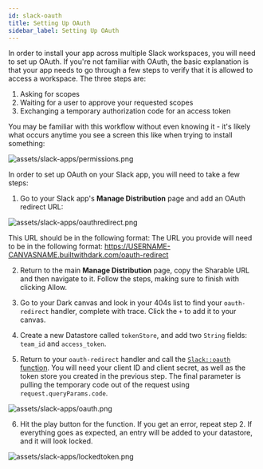 ```yaml
---
id: slack-oauth
title: Setting Up OAuth
sidebar_label: Setting Up OAuth
---
```


In order to install your app across multiple Slack workspaces, you will need to set up OAuth. If you're not familiar with OAuth, the basic explanation is that your app needs to go through a few steps to verify that it is allowed to access a workspace. The three steps are:

1. Asking for scopes
2. Waiting for a user to approve your requested scopes
3. Exchanging a temporary authorization code for an access token

You may be familiar with this workflow without even knowing it - it's likely what occurs anytime you see a screen this like when trying to install something:

![assets/slack-apps/permissions.png](assets/slack-apps/permissions.png)

In order to set up OAuth on your Slack app, you will need to take a few steps:

1. Go to your Slack app's **Manage Distribution** page and add an OAuth redirect URL:

![assets/slack-apps/oauthredirect.png](assets/slack-apps/oauthredirect.png)

This URL should be in the following format: The URL you provide will need to be in the following format: https://USERNAME-CANVASNAME.builtwithdark.com/oauth-redirect

2. Return to the main **Manage Distribution** page, copy the Sharable URL and then navigate to it. Follow the steps, making sure to finish with clicking Allow.

3. Go to your Dark canvas and look in your 404s list to find your `oauth-redirect` handler, complete with trace. Click the `+` to add it to your canvas.

4. Create a new Datastore called `tokenStore`, and add two `String` fields: `team_id` and `access_token`.

5. Return to your `oauth-redirect` handler and call the [`Slack::oauth` function](./slack-packages#oauth). You will need your client ID and client secret, as well as the token store you created in the previous step. The final parameter is pulling the temporary code out of the request using `request.queryParams.code`.

![assets/slack-apps/oauth.png](assets/slack-apps/oauth.png)

6. Hit the play button for the function. If you get an error, repeat step 2. If everything goes as expected, an entry will be added to your datastore, and it will look locked.

![assets/slack-apps/lockedtoken.png](assets/slack-apps/lockedtoken.png)
